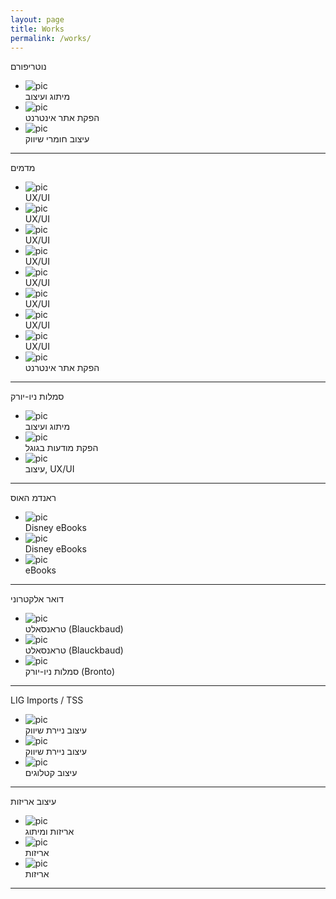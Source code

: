 ```yaml
---
layout: page
title: Works
permalink: /works/
---
```


<div>
	<section><p class="works-title">נוטריפורם</p>
		<ul class="flex-works">
			<li><img src="/images/nutri150px.jpg" alt="pic"><br />מיתוג ועיצוב</li>
			<li><img src="/images/nutri250px.jpg" alt="pic"><br /> הפקת אתר אינטרנט</li>
			<li><img src="/images/nutri-235px.jpg" alt="pic"><br /> עיצוב חומרי שיווק</li>
		</ul>
	</section>
	<hr class="divv" />
	<section><p class="works-title">מדמים</p>
		<ul class="flex-works">
			<li><img src="/images/mdm250px.jpg" alt="pic"><br />UX/UI</li>
			<li><img src="/images/mdmD250px.jpg" alt="pic"><br />UX/UI</li>
			<li><img src="/images/medmFM462px.jpg" alt="pic"><br />UX/UI</li>
			<li><img src="/images/medmG250px.jpg" alt="pic"><br />UX/UI</li>
			<li><img src="/images/medmLV424px.jpg" alt="pic"><br />UX/UI</li>
			<li><img src="/images/medmP250px.jpg" alt="pic"><br />UX/UI</li>
			<li><img src="/images/medmP2250px.jpg" alt="pic"><br />UX/UI</li>
			<li><img src="/images/medmPro282px.jpg" alt="pic"><br />UX/UI</li>
			<li><img src="/images/medmWEB250px.jpg" alt="pic"><br /> הפקת אתר אינטרנט</li>
		</ul>
	</section>
	<hr class="divv" />
	<section><p class="works-title">סמלות ניו-יורק</p>
		<ul class="flex-works">
			<li><img src="/images/nydbl401px.jpg" alt="pic"><br />מיתוג ועיצוב</li>
			<li><img src="/images/nydB150px.jpg" alt="pic"><br /> הפקת מודעות בגוגל</li>
			<li><img src="/images/nydSD359px.jpg" alt="pic"><br /> עיצוב, UX/UI</li>
		</ul>
	</section>
	<hr class="divv" />
	<section><p class="works-title">ראנדמ האוס</p>
		<ul class="flex-works">
			<li><img src="/images/rhBB150px.jpg" alt="pic"><br />Disney eBooks</li>
			<li><img src="/images/rhWR150px.jpg" alt="pic"><br />Disney eBooks</li>
			<li><img src="/images/rhDS150px.jpg" alt="pic"><br />eBooks</li>
		</ul>
	</section>
	<hr class="divv" />
	<section><p class="works-title">דואר אלקטרוני</p>
		<ul class="flex-works">
			<li><img src="/images/eta150px.jpg" alt="pic"><br />טראנסאלט (Blauckbaud)</li>
			<li><img src="/images/etaSI150px.jpg" alt="pic"><br />טראנסאלט (Blauckbaud)</li>
			<li><img src="/images/enyd150px.jpg" alt="pic"><br />סמלות ניו-יורק (Bronto)</li>
		</ul>
	</section>
	<hr class="divv" />
	<section><p class="works-title">LIG Imports / TSS</p>
		<ul class="flex-works">
			<li><img src="/images/lig150px.jpg" alt="pic"><br />עיצוב ניירת שיווק</li>
			<li><img src="/images/ligB150px.jpg" alt="pic"><br />עיצוב ניירת שיווק</li>
			<li><img src="/images/pub150px.jpg" alt="pic"><br />עיצוב קטלוגים</li>
		</ul>
	</section>
	<hr class="divv" />
	<section><p class="works-title">עיצוב אריזות</p>
		<ul class="flex-works">
			<li><img src="/images/lig268px.jpg" alt="pic"><br />אריזות ומיתוג</li>
			<li><img src="/images/tss_box300px.jpg" alt="pic"><br />אריזות</li>
			<li><img src="/images/ligAm220px.jpg" alt="pic"><br />אריזות</li>
		</ul>
	</section>
	<hr class="divv" />


</div>